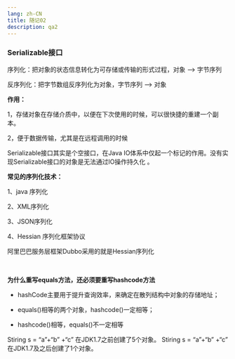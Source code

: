 ```yaml
---
lang: zh-CN
title: 随记02
description: qa2
---
```



### Serializable接口

序列化：把对象的状态信息转化为可存储或传输的形式过程，对象 --> 字节序列

反序列化：把字节数组反序列化为对象，字节序列 --> 对象

**作用：**

1，存储对象在存储介质中，以便在下次使用的时候，可以很快捷的重建一个副本。

2，便于数据传输，尤其是在远程调用的时候

Serializable接口其实是个空接口，在Java IO体系中仅起一个标记的作用。没有实现Serializable接口的对象是无法通过IO操作持久化 。

**常见的序列化技术：**

1、java 序列化

2、XML序列化

3、JSON序列化

4、Hessian 序列化框架协议

阿里巴巴服务层框架Dubbo采用的就是Hessian序列化

‍

**为什么重写equals方法，还必须要重写hashcode方法**

- hashCode主要用于提升查询效率，来确定在散列结构中对象的存储地址；

- equals()相等的两个对象，hashcode()一定相等；

- hashcode()相等，equals()不一定相等



Stiring s = “a”+“b” +“c” 在JDK1.7之前创建了5个对象。
Stiring s = “a”+“b” +“c” 在JDK1.7及之后创建了1个对象。






